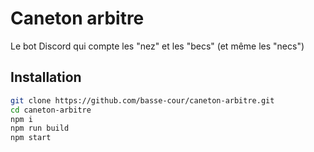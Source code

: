 # Caneton arbitre
Le bot Discord qui compte les "nez" et les "becs" (et même les "necs")

## Installation

```bash
git clone https://github.com/basse-cour/caneton-arbitre.git
cd caneton-arbitre
npm i
npm run build
npm start
```
